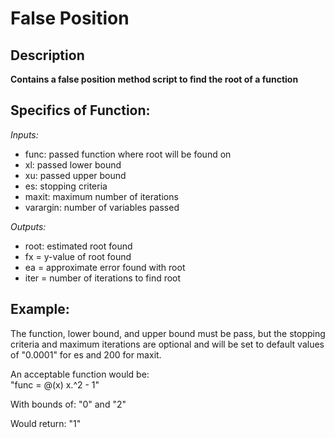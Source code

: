 # False Position
## Description
**Contains a false position method script to find the root of a function**

## Specifics of Function:
*Inputs:*
-   func: passed function where root will be found on
-   xl: passed lower bound
-   xu: passed upper bound
-   es: stopping criteria
-   maxit: maximum number of iterations
-   varargin: number of variables passed

*Outputs:*
-   root: estimated root found
-   fx = y-value of root found
-   ea = approximate error found with root
-   iter = number of iterations to find root

## Example:
The function, lower bound, and upper bound must be pass, but the stopping criteria and maximum iterations are optional and will be set to default values of "0.0001" for es and 200 for maxit. 

An acceptable function would be:  
"func = @(x) x.^2 - 1" 

With bounds of: 
"0" and "2" 

Would return: 
"1"
